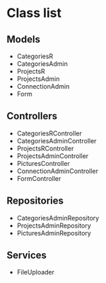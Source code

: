 # Class list

## Models
* CategoriesR
* CategoriesAdmin
* ProjectsR
* ProjectsAdmin
* ConnectionAdmin
* Form

## Controllers
* CategoriesRController
* CategoriesAdminController
* ProjectsRController
* ProjectsAdminController
* PicturesController
* ConnectionAdminController
* FormController

## Repositories
* CategoriesAdminRepository
* ProjectsAdminRepository
* PicturesAdminRepository

## Services
* FileUploader
